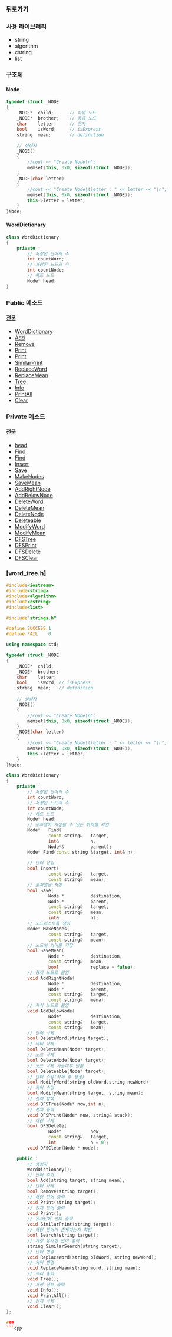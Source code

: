 ### [뒤로가기](../TreeVocaNote.md)

### 사용 라이브러리
* string
* algorithm
* cstring
* list

### 구조체

#### Node
```cpp
typedef struct _NODE
{
	_NODE*	child;		// 하위 노드
	_NODE*	brother;	// 동급 노드
	char	letter;		// 문자
	bool	isWord;		// isExpress
	string	mean;		// definition
	
	// 생성자
	_NODE()
	{
		//cout << "Create Node\n";
		memset(this, 0x0, sizeof(struct _NODE));
	}
	_NODE(char letter)
	{
		//cout << "Create Node\tletter : " << letter << "\n";
		memset(this, 0x0, sizeof(struct _NODE));
		this->letter = letter;
	}
}Node;
```
#### WordDictionary
```cpp
class WordDictionary
{
	private :
		// 저장된 단어의 수
		int countWord;
		// 저장된 노드의 수
		int countNode;
		// 헤드 노드
		Node* head;
}
```

### Public 메소드
#### [전문](./word_tree_public.md)
* [WordDictionary](#creater)
* [Add](#add)
* [Remove](#remove)
* [Print](#print_single)
* [Print](#print_all)
* [SimilarPrint](#similarprint)
* [ReplaceWord](#)
* [ReplaceMean](#)
* [Tree](#)
* [Info](#)
* [PrintAll](#)
* [Clear](#)

### Private 메소드
#### [전문](./word_tree_private.md)
* [head](#)
* [Find](#)
* [Find](#)
* [Insert](#)
* [Save](#)
* [MakeNodes](#)
* [SaveMean](#)
* [AddRightNode](#)
* [AddBelowNode](#)
* [DeleteWord](#)
* [DeleteMean](#)
* [DeleteNode](#)
* [Deleteable](#)
* [ModifyWord](#)
* [ModifyMean](#)
* [DFSTree](#)
* [DFSPrint](#)
* [DFSDelete](#)
* [DFSClear](#)

### [word_tree.h]
```cpp
#include<iostream>
#include<string>
#include<algorithm>
#include<cstring>
#include<list>

#include"strings.h"

#define SUCCESS	1
#define FAIL	0

using namespace std;

typedef struct _NODE
{
	_NODE*	child;
	_NODE*	brother;
	char	letter;	
	bool	isWord;	// isExpress
	string	mean;	// definition
	
	// 생성자
	_NODE()
	{
		//cout << "Create Node\n";
		memset(this, 0x0, sizeof(struct _NODE));
	}
	_NODE(char letter)
	{
		//cout << "Create Node\tletter : " << letter << "\n";
		memset(this, 0x0, sizeof(struct _NODE));
		this->letter = letter;
	}
}Node;

class WordDictionary
{
	private :
		// 저장된 단어의 수
		int countWord;
		// 저장된 노드의 수
		int countNode;
		// 헤드 노드
		Node* head;
		// 문자열이 저장될 수 있는 위치를 확인
		Node*	Find(
				const string&	target,
				int&	 		n,
				Node*& 			parent);
		Node* Find(const string &target, int& n);
	
		// 단어 삽입
		bool Insert(
				const string&	target,
				const string&	mean);
		// 문자열을 저장
		bool Save(
				Node * 			destination,
				Node *			parent,
				const string& 	target,
				const string& 	mean,
				int& 			n);
		// 노드리스트를 생성
		Node* MakeNodes(
				const string& 	target, 
				const string& 	mean);
		// 노드에 의미를 저장
		bool SaveMean(
				Node *			destination,
				const string&	mean,
				bool			replace = false);
		// 형제 노드로 붙임
		void AddRightNode(
				Node * 			destination,
				Node *			parent,
				const string& 	target, 
				const string& 	mena);
		// 자식 노드로 붙임
		void AddBelowNode(
				Node* 			destination, 
				const string& 	target, 
				const string& 	mean);
		// 단어 삭제
		bool DeleteWord(string target);
		// 의미 삭제
		bool DeleteMean(Node* target);
		// 노드 삭제
		bool DeleteNode(Node* target);
		// 노드 삭제 가능여부 반환
		bool Deleteable(Node* target);
		// 단어 수정(삭제 후 생성)
		bool ModifyWord(string oldWord,string newWord);
		// 의미 수정
		bool ModifyMean(string target, string mean);
		// 전체 탐색
		void DFSTree(Node* now,int n);
		// 전체 출력
		void DFSPrint(Node* now, string& stack);
		// 대상 삭제
		bool DFSDelete(
				Node* 			now,
				const string& 	target,
				int				n = 0);
		void DFSClear(Node * node);

	public :
		// 생성자
		WordDictionary();
		// 단어 추가
		bool Add(string target, string mean);
		// 단어 삭제
		bool Remove(string target);
		// 해당 단어 출력
		void Print(string target);
		// 전체 단어 출력
		void Print();
		// 유사단어 전체 출력
		void SimilarPrint(string target);
		// 해당 단어가 존재하는지 확인
		bool Search(string target);
		// 가장 유사한 단어 출력
		string SimilarSearch(string target);
		// 단어 변경
		void ReplaceWord(string oldWord, string newWord);
		// 의미 변경
		void ReplaceMean(string word, string mean);
		// 트리 출력
		void Tree();
		// 저장 정보 출력
		void Info();
		void PrintAll();
		// 전체 삭제
		void Clear();		
};

### 
```cpp

```